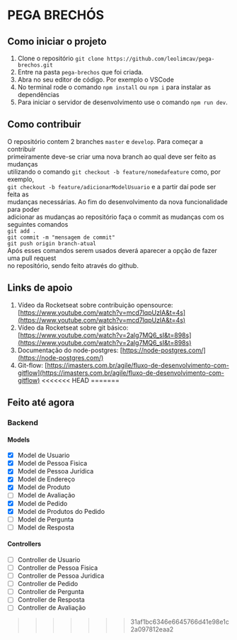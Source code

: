 # PEGA BRECHÓS

## Como iniciar o projeto
1. Clone o repositório `git clone https://github.com/leolimcav/pega-brechos.git`
2. Entre na pasta `pega-brechos` que foi criada.
3. Abra no seu editor de código. Por exemplo o VSCode
4. No terminal rode o comando `npm install` ou `npm i` para instalar as dependências
5. Para iniciar o servidor de desenvolvimento use o comando `npm run dev`.

## Como contribuir
O repositório contem 2 branches `master` e `develop`. Para começar a contribuir  
primeiramente deve-se criar uma nova branch ao qual deve ser feito as mudanças  
utilizando o comando `git checkout -b feature/nomedafeature` como, por exemplo,  
`git checkout -b feature/adicionarModelUsuario` e a partir daí pode ser feita as  
mudanças necessárias. Ao fim do desenvolvimento da nova funcionalidade para poder  
adicionar as mudanças ao repositório faça o commit as mudanças com os seguintes comandos  
```git add .```  
```git commit -m "mensagem de commit"```  
```git push origin branch-atual```  
Após esses comandos serem usados deverá aparecer a opção de fazer uma pull request  
no repositório, sendo feito através do github.

## Links de apoio
1. Vídeo da Rocketseat sobre contribuição opensource: [https://www.youtube.com/watch?v=mcd7lqpUzIA&t=4s](https://www.youtube.com/watch?v=mcd7lqpUzIA&t=4s)
2. Vídeo da Rocketseat sobre git básico: [https://www.youtube.com/watch?v=2alg7MQ6_sI&t=898s](https://www.youtube.com/watch?v=2alg7MQ6_sI&t=898s)
3. Documentação do node-postgres: [https://node-postgres.com/](https://node-postgres.com/)
4. Git-flow: [https://imasters.com.br/agile/fluxo-de-desenvolvimento-com-gitflow](https://imasters.com.br/agile/fluxo-de-desenvolvimento-com-gitflow)
<<<<<<< HEAD
=======

## Feito até agora
### Backend
#### Models
- [x] Model de Usuario
- [x] Model de Pessoa Fisica 
- [x] Model de Pessoa Jurídica
- [x] Model de Endereço
- [x] Model de Produto
- [ ] Model de Avaliação
- [x] Model de Pedido
- [x] Model de Produtos do Pedido
- [ ] Model de Pergunta
- [ ] Model de Resposta
#### Controllers
- [ ] Controller de Usuario
- [ ] Controller de Pessoa Fisica
- [ ] Controller de Pessoa Juridica
- [ ] Controller de Pedido
- [ ] Controller de Pergunta
- [ ] Controller de Resposta
- [ ] Controller de Avaliação
>>>>>>> 31af1bc6346e6645766d41e98e1c2a097812eaa2
